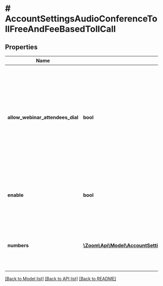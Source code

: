 # # AccountSettingsAudioConferenceTollFreeAndFeeBasedTollCall

## Properties

Name | Type | Description | Notes
------------ | ------------- | ------------- | -------------
**allow_webinar_attendees_dial** | **bool** | Whether webinar attendees can dial in through the account&#39;s **Toll-free and Fee-based Toll Call** phone numbers. This feature is only available in version 5.2.2 and higher. | [optional]
**enable** | **bool** | Whether the account has the [**Toll-free and Fee-based Toll Call**](https://support.zoom.us/hc/en-us/articles/360060950711-Enabling-Toll-free-and-Fee-based-Toll-Call#h_01F51680NJ7YHZDXGJNSKDGM2P) setting enabled. | [optional]
**numbers** | [**\Zoom\Api\Model\AccountSettingsAudioConferenceTollFreeAndFeeBasedTollCallNumbersInner[]**](AccountSettingsAudioConferenceTollFreeAndFeeBasedTollCallNumbersInner.md) | The account&#39;s **Toll-free and Fee-based Toll Call** phone number information. | [optional]

[[Back to Model list]](../../README.md#models) [[Back to API list]](../../README.md#endpoints) [[Back to README]](../../README.md)
